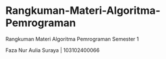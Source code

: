 # Rangkuman-Materi-Algoritma-Pemrograman
Rangkuman Materi Algoritma Pemrograman Semester 1

Faza Nur Aulia Suraya | 103102400066
